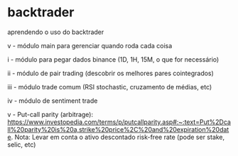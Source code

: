 # backtrader
aprendendo o uso do backtrader

v - módulo main para gerenciar quando roda cada coisa

i - módulo para pegar dados binance (1D, 1H, 15M, o que for necessário)

ii - módulo de pair trading (descobrir os melhores pares cointegrados)

iii - módulo trade comum (RSI stochastic, cruzamento de médias, etc)

iv - módulo de sentiment trade

v - Put-call parity (arbitrage): https://www.investopedia.com/terms/p/putcallparity.asp#:~:text=Put%2Dcall%20parity%20is%20a,strike%20price%2C%20and%20expiration%20date.
Nota: Levar em conta o ativo descontado risk-free rate (pode ser stake, selic, etc)
